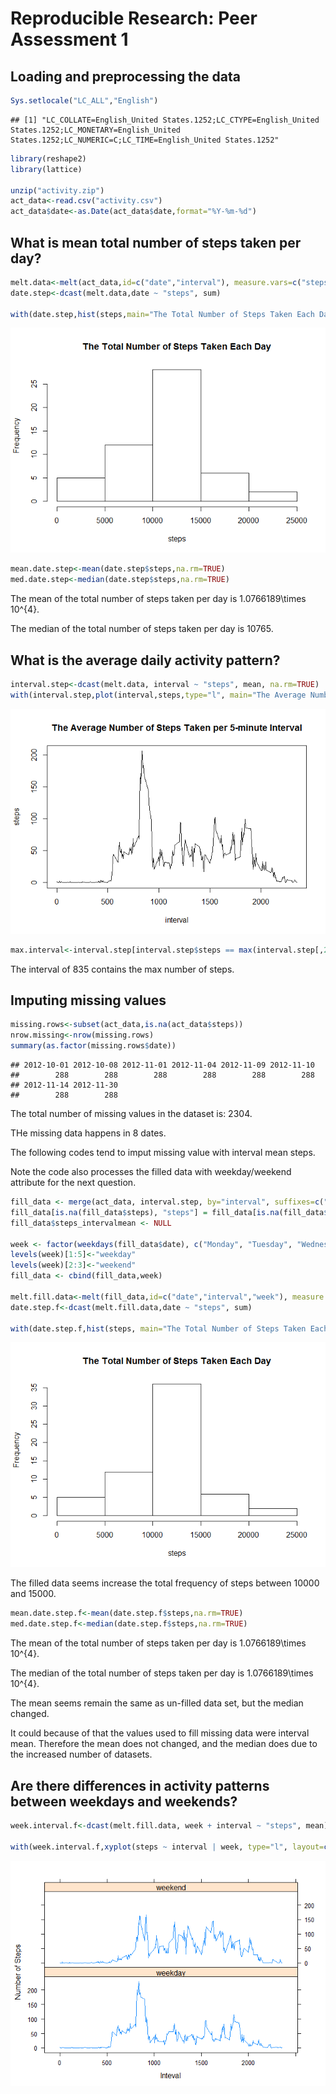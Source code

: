 # Reproducible Research: Peer Assessment 1


## Loading and preprocessing the data


```r
Sys.setlocale("LC_ALL","English")
```

```
## [1] "LC_COLLATE=English_United States.1252;LC_CTYPE=English_United States.1252;LC_MONETARY=English_United States.1252;LC_NUMERIC=C;LC_TIME=English_United States.1252"
```

```r
library(reshape2)
library(lattice)
    
unzip("activity.zip")
act_data<-read.csv("activity.csv")
act_data$date<-as.Date(act_data$date,format="%Y-%m-%d")
```

## What is mean total number of steps taken per day?


```r
melt.data<-melt(act_data,id=c("date","interval"), measure.vars=c("steps"))
date.step<-dcast(melt.data,date ~ "steps", sum)

with(date.step,hist(steps,main="The Total Number of Steps Taken Each Day"))
```

![](PA1_RMD_files/figure-html/unnamed-chunk-2-1.png) 

```r
mean.date.step<-mean(date.step$steps,na.rm=TRUE)
med.date.step<-median(date.step$steps,na.rm=TRUE)    
```

The mean of the total number of steps taken per day is 1.0766189\times 10^{4}.

The median of the total number of steps taken per day is 10765.

## What is the average daily activity pattern?


```r
interval.step<-dcast(melt.data, interval ~ "steps", mean, na.rm=TRUE)
with(interval.step,plot(interval,steps,type="l", main="The Average Number of Steps Taken per 5-minute Interval"))
```

![](PA1_RMD_files/figure-html/unnamed-chunk-3-1.png) 


```r
max.interval<-interval.step[interval.step$steps == max(interval.step[,2]),1]
```

The interval of 835 contains the max number of steps.

## Imputing missing values

```r
missing.rows<-subset(act_data,is.na(act_data$steps))
nrow.missing<-nrow(missing.rows)
summary(as.factor(missing.rows$date))
```

```
## 2012-10-01 2012-10-08 2012-11-01 2012-11-04 2012-11-09 2012-11-10 
##        288        288        288        288        288        288 
## 2012-11-14 2012-11-30 
##        288        288
```

The total number of missing values in the dataset is: 2304.

THe missing data happens in 8 dates.

The following codes tend to imput missing value with interval mean steps.

Note the code also processes the filled data with weekday/weekend attribute for the next question.


```r
fill_data <- merge(act_data, interval.step, by="interval", suffixes=c("", "_intervalmean"))
fill_data[is.na(fill_data$steps), "steps"] = fill_data[is.na(fill_data$steps), "steps_intervalmean"]
fill_data$steps_intervalmean <- NULL

week <- factor(weekdays(fill_data$date), c("Monday", "Tuesday", "Wednesday", "Thursday", "Friday", "Saturday", "Sunday"))
levels(week)[1:5]<-"weekday"
levels(week)[2:3]<-"weekend"
fill_data <- cbind(fill_data,week)
    
melt.fill.data<-melt(fill_data,id=c("date","interval","week"), measure.vars=c("steps"))
date.step.f<-dcast(melt.fill.data,date ~ "steps", sum)
    
with(date.step.f,hist(steps, main="The Total Number of Steps Taken Each Day"))
```

![](PA1_RMD_files/figure-html/unnamed-chunk-6-1.png) 

The filled data seems increase the total frequency of steps between 10000 and 15000.


```r
mean.date.step.f<-mean(date.step.f$steps,na.rm=TRUE)
med.date.step.f<-median(date.step.f$steps,na.rm=TRUE)
```

The mean of the total number of steps taken per day is 1.0766189\times 10^{4}.

The median of the total number of steps taken per day is 1.0766189\times 10^{4}.

The mean seems remain the same as un-filled data set, but the median changed.

It could because of that the values used to fill missing data were interval mean. Therefore the mean does not changed, and the median does due to the increased number of datasets.

## Are there differences in activity patterns between weekdays and weekends?


```r
week.interval.f<-dcast(melt.fill.data, week + interval ~ "steps", mean)
    
with(week.interval.f,xyplot(steps ~ interval | week, type="l", layout=c(1,2), xlab="Inteval", ylab="Number of Steps"))
```

![](PA1_RMD_files/figure-html/unnamed-chunk-8-1.png) 



